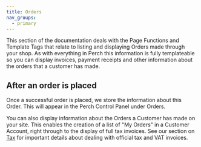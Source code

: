 ```yaml
---
title: Orders
nav_groups:
  - primary
---
```


This section of the documentation deals with the Page Functions and Template Tags that relate to listing and displaying Orders made through your shop. As with everything in Perch this information is fully templateable so you can display invoices, payment receipts and other information about the orders that a customer has made.

## After an order is placed

Once a successful order is placed, we store the information about this Order. This will appear in the Perch Control Panel under Orders.

You can also display information about the Orders a Customer has made on your site. This enables the creation of a list of "My Orders" in a Customer Account, right through to the display of full tax invoices. See our section on [Tax](/addons/shop/tax) for important details about dealing with official tax and VAT invoices.
